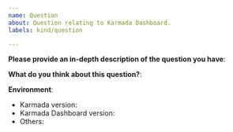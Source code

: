 ```yaml
---
name: Question
about: Question relating to Karmada Dashboard.
labels: kind/question

---
```


**Please provide an in-depth description of the question you have**:

**What do you think about this question?**:

**Environment**:
- Karmada version:
- Karmada Dashboard version:
- Others: